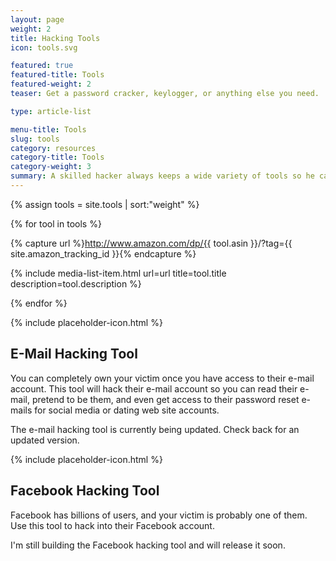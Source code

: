 ```yaml
---
layout: page
weight: 2
title: Hacking Tools
icon: tools.svg

featured: true
featured-title: Tools
featured-weight: 2
teaser: Get a password cracker, keylogger, or anything else you need.

type: article-list

menu-title: Tools
slug: tools
category: resources
category-title: Tools
category-weight: 3
summary: A skilled hacker always keeps a wide variety of tools so he can complete any task. Here you will find all the tools you will need to get the job done.
---
```

{% assign tools = site.tools | sort:"weight" %}

{% for tool in tools %}

  {% capture url %}http://www.amazon.com/dp/{{ tool.asin }}/?tag={{ site.amazon_tracking_id }}{% endcapture %}

  {% include media-list-item.html url=url title=tool.title description=tool.description %}

{% endfor %}

<article>
  <div class="media">
    <div class="mr-3">{% include placeholder-icon.html %}</div>
    <div class="media-body">
    <h2 class="mt-0">E-Mail Hacking Tool</h2>
      <p>You can completely own your victim once you have access to their e-mail account. This tool will hack their e-mail account so you can read their e-mail, pretend to be them, and even get access to their password reset e-mails for social media or dating web site accounts.</p>
      <p>The e-mail hacking tool is currently being updated. Check back for an updated version.</p>
    </div>
  </div>
</article>

<article>
  <div class="media">
    <div class="mr-3">{% include placeholder-icon.html %}</div>
    <div class="media-body">
    <h2 class="mt-0">Facebook Hacking Tool</h2>
      <p>Facebook has billions of users, and your victim is probably one of them. Use this tool to hack into their Facebook account.</p>
      <p>I'm still building the Facebook hacking tool and will release it soon.</p>
    </div>
  </div>
</article>
